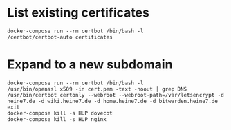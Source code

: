 # List existing certificates

```
docker-compose run --rm certbot /bin/bash -l
/certbot/certbot-auto certificates
```

# Expand to a new subdomain

```
docker-compose run --rm certbot /bin/bash -l
/usr/bin/openssl x509 -in cert.pem -text -noout | grep DNS
/usr/bin/certbot certonly --webroot --webroot-path=/var/letsencrypt -d heine7.de -d wiki.heine7.de -d home.heine7.de -d bitwarden.heine7.de
exit
docker-compose kill -s HUP dovecot
docker-compose kill -s HUP nginx
```
